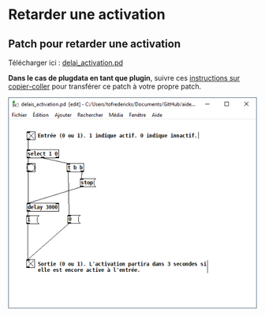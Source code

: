 # Retarder une activation

## Patch pour retarder une activation

Télécharger ici : [delai_activation.pd](./delai_activation.pd)

**Dans le cas de plugdata en tant que plugin**, suivre ces [instructions sur copier-coller](/pd/copier-coller/README.md) pour transférer ce patch à votre propre patch.

![](./delai_activation_pd.png)
